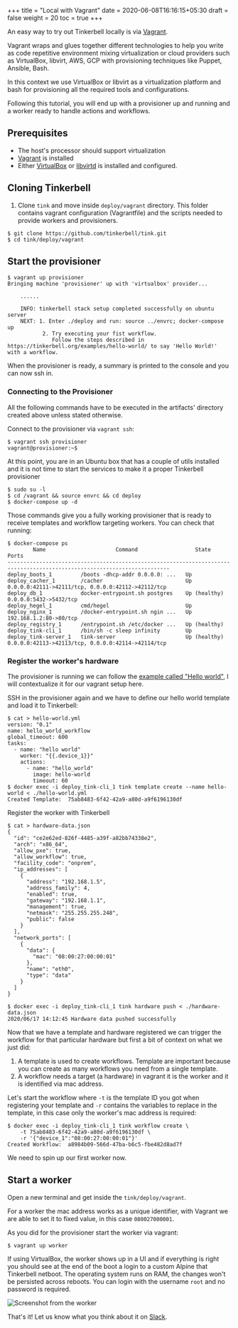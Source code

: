 +++
title = "Local with Vagrant"
date = 2020-06-08T16:16:15+05:30
draft = false
weight = 20
toc = true
+++

An easy way to try out Tinkerbell locally is via [Vagrant](https://www.vagrantup.com).

Vagrant wraps and glues together different technologies to help you write as
code repetitive environment mixing virtualization or cloud providers such as
VirtualBox, libvirt, AWS, GCP with provisioning techniques like Puppet, Ansible,
Bash.

In this context we use VirtualBox or libvirt as a virtualization platform and
bash for provisioning all the required tools and configurations.

Following this tutorial, you will end up with a provisioner up and running and a
worker ready to handle actions and workflows.

## Prerequisites

- The host's processor should support virtualization
- [Vagrant](https://www.vagrantup.com/downloads) is installed
- Either [VirtualBox](https://www.virtualbox.org/) or [libvirtd](https://libvirt.org/) is installed and configured.

## Cloning Tinkerbell

1. Clone `tink` and move inside `deploy/vagrant` directory. This folder contains
   vagrant configuration (Vagrantfile) and the scripts needed to provide workers
   and provisioners.

```
$ git clone https://github.com/tinkerbell/tink.git
$ cd tink/deploy/vagrant
```

## Start the provisioner

```
$ vagrant up provisioner
Bringing machine 'provisioner' up with 'virtualbox' provider...

    ......

    INFO: tinkerbell stack setup completed successfully on ubuntu server
    NEXT: 1. Enter ./deploy and run: source ../envrc; docker-compose up
           2. Try executing your fist workflow.
              Follow the steps described in https://tinkerbell.org/examples/hello-world/ to say 'Hello World!' with a workflow.
```

When the provisioner is ready, a summary is printed to the console and you can now ssh in.

### Connecting to the Provisioner

All the following commands have to be executed in the artifacts' directory created above unless stated otherwise.

Connect to the provisioner via `vagrant ssh`:

```
$ vagrant ssh provisioner
vagrant@provisioner:~$
```

At this point, you are in an Ubuntu box that has a couple of utils installed and
it is not time to start the services to make it a proper Tinkerbell provisioner

```
$ sudo su -l
$ cd /vagrant && source envrc && cd deploy
$ docker-compose up -d
```

Those commands give you a fully working provisioner that is ready to receive
templates and workflow targeting workers. You can check that running:

```
$ docker-compose ps
        Name                      Command                  State                             Ports
-------------------------------------------------------------------------------------------------------------------------
deploy_boots_1         /boots -dhcp-addr 0.0.0.0: ...   Up
deploy_cacher_1        /cacher                          Up             0.0.0.0:42111->42111/tcp, 0.0.0.0:42112->42112/tcp
deploy_db_1            docker-entrypoint.sh postgres    Up (healthy)   0.0.0.0:5432->5432/tcp
deploy_hegel_1         cmd/hegel                        Up
deploy_nginx_1         /docker-entrypoint.sh ngin ...   Up             192.168.1.2:80->80/tcp
deploy_registry_1      /entrypoint.sh /etc/docker ...   Up (healthy)
deploy_tink-cli_1      /bin/sh -c sleep infinity        Up
deploy_tink-server_1   tink-server                      Up (healthy)   0.0.0.0:42113->42113/tcp, 0.0.0.0:42114->42114/tcp
```

### Register the worker's hardware

The provisioner is running we can follow the [example called "Hello
world"](/examples/hello-world), I will contextualize it for our vagrant setup
here.

SSH in the provisioner again and we have to define our hello world template and load it to Tinkerbell:

```
$ cat > hello-world.yml
version: "0.1"
name: hello_world_workflow
global_timeout: 600
tasks:
  - name: "hello world"
    worker: "{{.device_1}}"
    actions:
      - name: "hello_world"
        image: hello-world
        timeout: 60
$ docker exec -i deploy_tink-cli_1 tink template create --name hello-world < ./hello-world.yml
Created Template:  75ab8483-6f42-42a9-a80d-a9f6196130df
```

Register the worker with Tinkerbell

```
$ cat > hardware-data.json
{
  "id": "ce2e62ed-826f-4485-a39f-a82bb74338e2",
  "arch": "x86_64",
  "allow_pxe": true,
  "allow_workflow": true,
  "facility_code": "onprem",
  "ip_addresses": [
    {
      "address": "192.168.1.5",
      "address_family": 4,
      "enabled": true,
      "gateway": "192.168.1.1",
      "management": true,
      "netmask": "255.255.255.248",
      "public": false
    }
  ],
  "network_ports": [
    {
      "data": {
        "mac": "08:00:27:00:00:01"
      },
      "name": "eth0",
      "type": "data"
    }
  ]
}

$ docker exec -i deploy_tink-cli_1 tink hardware push < ./hardware-data.json
2020/06/17 14:12:45 Hardware data pushed successfully
```

Now that we have a template and hardware registered we can trigger the workflow for that particular hardware but first a bit of context on what we just did:

1. A template is used to create workflows. Template are important because you
   can create as many workflows you need from a single template.
2. A workflow needs a target (a hardware) in vagrant it is the worker and it is
   identified via mac address.

Let's start the workflow where `-t` is the template ID you got when registering
your template and `-r` contains the variables to replace in the template, in
this case only the worker's mac address is required:

```
$ docker exec -i deploy_tink-cli_1 tink workflow create \
    -t 75ab8483-6f42-42a9-a80d-a9f6196130df \
    -r '{"device_1":"08:00:27:00:00:01"}'
Created Workflow:  a8984b09-566d-47ba-b6c5-fbe482d8ad7f
```

We need to spin up our first worker now.

## Start a worker

Open a new terminal and get inside the `tink/deploy/vagrant`.

For a worker the mac address works as a unique identifier, with Vagrant we are
able to set it to fixed value, in this case `080027000001`.

As you did for the provisioner start the worker via vagrant:

```
$ vagrant up worker
```

If using VirtualBox, the worker shows up in a UI and if everything is right you
should see at the end of the boot a login to a custom Alpine that Tinkerbell
netboot. The operating system runs on RAM, the changes won't be persisted across
reboots. You can login with the username `root` and no password is required.

![Screenshot from the worker](/images/vagrant-setup-vbox-worker.png)

That's it! Let us know what you think about it on [Slack](/community-slack).
